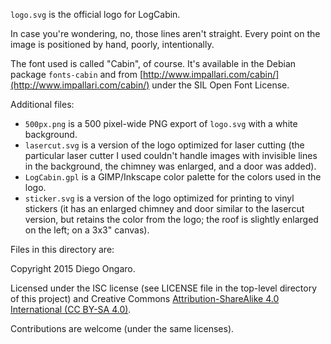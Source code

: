 `logo.svg` is the official logo for LogCabin.

In case you're wondering, no, those lines aren't straight. Every point on the
image is positioned by hand, poorly, intentionally.

The font used is called "Cabin", of course. It's available in the Debian
package `fonts-cabin` and from [http://www.impallari.com/cabin/](http://www.impallari.com/cabin/) under the SIL
Open Font License.

Additional files:

- `500px.png` is a 500 pixel-wide PNG export of `logo.svg` with a white background.
- `lasercut.svg` is a version of the logo optimized for laser cutting (the
  particular laser cutter I used couldn't handle images with invisible lines in
  the background, the chimney was enlarged, and a door was added).
- `LogCabin.gpl` is a GIMP/Inkscape color palette for the colors used in the logo.
- `sticker.svg` is a version of the logo optimized for printing to vinyl stickers
  (it has an enlarged chimney and door similar to the lasercut version, but
  retains the color from the logo; the roof is slightly enlarged on the left;
  on a 3x3" canvas).

Files in this directory are:

Copyright 2015 Diego Ongaro.

Licensed under the ISC license (see LICENSE file in the top-level directory of
this project) and Creative Commons [Attribution-ShareAlike 4.0 International
(CC BY-SA 4.0)](https://creativecommons.org/licenses/by-sa/4.0/).

Contributions are welcome (under the same licenses).
